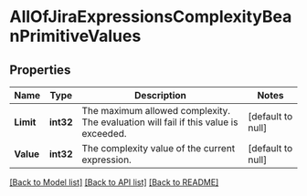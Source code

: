 # AllOfJiraExpressionsComplexityBeanPrimitiveValues

## Properties
Name | Type | Description | Notes
------------ | ------------- | ------------- | -------------
**Limit** | **int32** | The maximum allowed complexity. The evaluation will fail if this value is exceeded. | [default to null]
**Value** | **int32** | The complexity value of the current expression. | [default to null]

[[Back to Model list]](../README.md#documentation-for-models) [[Back to API list]](../README.md#documentation-for-api-endpoints) [[Back to README]](../README.md)

